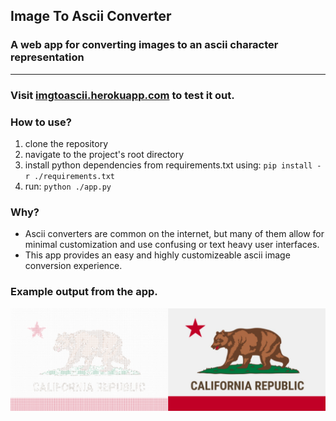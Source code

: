 ## Image To Ascii Converter

### A web app for converting images to an ascii character representation
<hr>

### Visit [imgtoascii.herokuapp.com](https://imgtoascii.herokuapp.com/) to test it out.

### How to use?
1. clone the repository
2. navigate to the project's root directory 
3. install python dependencies from requirements.txt using: ```pip install -r ./requirements.txt```
4. run: ```python ./app.py```

### Why? 
  * Ascii converters are common on the internet, but many of them allow for minimal customization and use confusing or text heavy user interfaces.
  * This app provides an easy and highly customizeable ascii image conversion experience.

### Example output from the app.
![Flag Image in ASCII](./static/images/flagoutput.png)

